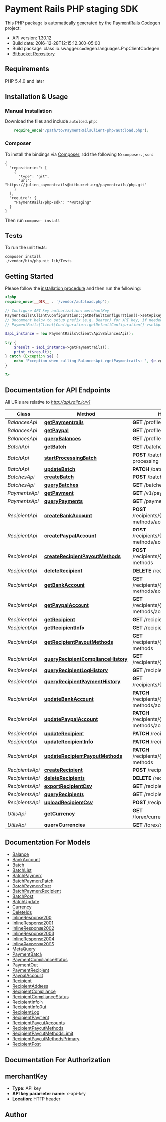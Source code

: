 # Payment Rails PHP staging SDK

This PHP package is automatically generated by the [PaymentRails Codegen](https://github.com/swagger-api/swagger-codegen) project:

- API version: 1.30.12
- Build date: 2016-12-28T12:15:12.300-05:00
- Build package: class io.swagger.codegen.languages.PhpClientCodegen
- [Bitbucket Repository](https://bitbucket.org/paymentrails/php)

## Requirements

PHP 5.4.0 and later

## Installation & Usage


### Manual Installation

Download the files and include `autoload.php`:

```php
    require_once('/path/to/PaymentRailsClient-php/autoload.php');
```

### Composer

To install the bindings via [Composer](http://getcomposer.org/), add the following to `composer.json`:

```
{
  "repositories": [
    {
      "type": "git",
      "url": "https://julien_paymentrails@bitbucket.org/paymentrails/php.git"
    }
  ],
  "require": {
    "PaymentRails/php-sdk": "*@staging"
  }
}
```

Then run `composer install`


## Tests

To run the unit tests:

```
composer install
./vendor/bin/phpunit lib/Tests
```

## Getting Started

Please follow the [installation procedure](#installation--usage) and then run the following:

```php
<?php
require_once(__DIR__ . '/vendor/autoload.php');

// Configure API key authorization: merchantKey
PaymentRails\Client\Configuration::getDefaultConfiguration()->setApiKey('x-api-key', 'YOUR_API_KEY');
// Uncomment below to setup prefix (e.g. Bearer) for API key, if needed
// PaymentRails\Client\Configuration::getDefaultConfiguration()->setApiKeyPrefix('x-api-key', 'Bearer');

$api_instance = new PaymentRails\Client\Api\BalancesApi();

try {
    $result = $api_instance->getPaymentrails();
    print_r($result);
} catch (Exception $e) {
    echo 'Exception when calling BalancesApi->getPaymentrails: ', $e->getMessage(), PHP_EOL;
}

?>
```

## Documentation for API Endpoints

All URIs are relative to *http://api.railz.io/v1*

Class | Method | HTTP request | Description
------------ | ------------- | ------------- | -------------
*BalancesApi* | [**getPaymentrails**](docs/Api/BalancesApi.md#getpaymentrails) | **GET** /profile/balances/paymentrails |
*BalancesApi* | [**getPaypal**](docs/Api/BalancesApi.md#getpaypal) | **GET** /profile/balances/paypal |
*BalancesApi* | [**queryBalances**](docs/Api/BalancesApi.md#querybalances) | **GET** /profile/balances |
*BatchApi* | [**getBatch**](docs/Api/BatchApi.md#getbatch) | **GET** /batches/{batchId} |
*BatchApi* | [**startProcessingBatch**](docs/Api/BatchApi.md#startprocessingbatch) | **POST** /batches/{batchId}/start-processing |
*BatchApi* | [**updateBatch**](docs/Api/BatchApi.md#updatebatch) | **PATCH** /batches/{batchId} |
*BatchesApi* | [**createBatch**](docs/Api/BatchesApi.md#createbatch) | **POST** /batches |
*BatchesApi* | [**queryBatches**](docs/Api/BatchesApi.md#querybatches) | **GET** /batches |
*PaymentsApi* | [**getPayment**](docs/Api/PaymentsApi.md#getpayment) | **GET** /v1/payments/{paymentId} |
*PaymentsApi* | [**queryPayments**](docs/Api/PaymentsApi.md#querypayments) | **GET** /payments |
*RecipientApi* | [**createBankAccount**](docs/Api/RecipientApi.md#createbankaccount) | **POST** /recipients/{recipientId}/payout-methods/accounts/bank |
*RecipientApi* | [**createPaypalAccount**](docs/Api/RecipientApi.md#createpaypalaccount) | **POST** /recipients/{recipientId}/payout-methods/accounts/paypal |
*RecipientApi* | [**createRecipientPayoutMethods**](docs/Api/RecipientApi.md#createrecipientpayoutmethods) | **POST** /recipients/{recipientId}/payout-methods |
*RecipientApi* | [**deleteRecipient**](docs/Api/RecipientApi.md#deleterecipient) | **DELETE** /recipients/{recipientId} |
*RecipientApi* | [**getBankAccount**](docs/Api/RecipientApi.md#getbankaccount) | **GET** /recipients/{recipientId}/payout-methods/accounts/bank |
*RecipientApi* | [**getPaypalAccount**](docs/Api/RecipientApi.md#getpaypalaccount) | **GET** /recipients/{recipientId}/payout-methods/accounts/paypal |
*RecipientApi* | [**getRecipient**](docs/Api/RecipientApi.md#getrecipient) | **GET** /recipients/{recipientId} |
*RecipientApi* | [**getRecipientInfo**](docs/Api/RecipientApi.md#getrecipientinfo) | **GET** /recipients/{recipientId}/info |
*RecipientApi* | [**getRecipientPayoutMethods**](docs/Api/RecipientApi.md#getrecipientpayoutmethods) | **GET** /recipients/{recipientId}/payout-methods |
*RecipientApi* | [**queryRecipientComplianceHistory**](docs/Api/RecipientApi.md#queryrecipientcompliancehistory) | **GET** /recipients/{recipientId}/compliance |
*RecipientApi* | [**queryRecipientLogHistory**](docs/Api/RecipientApi.md#queryrecipientloghistory) | **GET** /recipients/{recipientId}/logs |
*RecipientApi* | [**queryRecipientPaymentHistory**](docs/Api/RecipientApi.md#queryrecipientpaymenthistory) | **GET** /recipients/{recipientId}/payments |
*RecipientApi* | [**updateBankAccount**](docs/Api/RecipientApi.md#updatebankaccount) | **PATCH** /recipients/{recipientId}/payout-methods/accounts/bank |
*RecipientApi* | [**updatePaypalAccount**](docs/Api/RecipientApi.md#updatepaypalaccount) | **PATCH** /recipients/{recipientId}/payout-methods/accounts/paypal |
*RecipientApi* | [**updateRecipient**](docs/Api/RecipientApi.md#updaterecipient) | **PATCH** /recipients/{recipientId} |
*RecipientApi* | [**updateRecipientInfo**](docs/Api/RecipientApi.md#updaterecipientinfo) | **PATCH** /recipients/{recipientId}/info |
*RecipientApi* | [**updateRecipientPayoutMethods**](docs/Api/RecipientApi.md#updaterecipientpayoutmethods) | **PATCH** /recipients/{recipientId}/payout-methods |
*RecipientsApi* | [**createRecipient**](docs/Api/RecipientsApi.md#createrecipient) | **POST** /recipients |
*RecipientsApi* | [**deleteRecipients**](docs/Api/RecipientsApi.md#deleterecipients) | **DELETE** /recipients |
*RecipientsApi* | [**exportRecipientCsv**](docs/Api/RecipientsApi.md#exportrecipientcsv) | **GET** /recipients/exports.csv |
*RecipientsApi* | [**queryRecipients**](docs/Api/RecipientsApi.md#queryrecipients) | **GET** /recipients |
*RecipientsApi* | [**uploadRecipientCsv**](docs/Api/RecipientsApi.md#uploadrecipientcsv) | **POST** /recipients/upload |
*UtilsApi* | [**getCurrency**](docs/Api/UtilsApi.md#getcurrency) | **GET** /forex/currencies/{currencyCode} |
*UtilsApi* | [**queryCurrencies**](docs/Api/UtilsApi.md#querycurrencies) | **GET** /forex/currencies |


## Documentation For Models

 - [Balance](docs/Model/Balance.md)
 - [BankAccount](docs/Model/BankAccount.md)
 - [Batch](docs/Model/Batch.md)
 - [BatchList](docs/Model/BatchList.md)
 - [BatchPayment](docs/Model/BatchPayment.md)
 - [BatchPaymentPatch](docs/Model/BatchPaymentPatch.md)
 - [BatchPaymentPost](docs/Model/BatchPaymentPost.md)
 - [BatchPaymentRecipient](docs/Model/BatchPaymentRecipient.md)
 - [BatchPost](docs/Model/BatchPost.md)
 - [BatchUpdate](docs/Model/BatchUpdate.md)
 - [Currency](docs/Model/Currency.md)
 - [DeleteIds](docs/Model/DeleteIds.md)
 - [InlineResponse200](docs/Model/InlineResponse200.md)
 - [InlineResponse2001](docs/Model/InlineResponse2001.md)
 - [InlineResponse2002](docs/Model/InlineResponse2002.md)
 - [InlineResponse2003](docs/Model/InlineResponse2003.md)
 - [InlineResponse2004](docs/Model/InlineResponse2004.md)
 - [InlineResponse2005](docs/Model/InlineResponse2005.md)
 - [MetaQuery](docs/Model/MetaQuery.md)
 - [PaymentBatch](docs/Model/PaymentBatch.md)
 - [PaymentComplianceStatus](docs/Model/PaymentComplianceStatus.md)
 - [PaymentOut](docs/Model/PaymentOut.md)
 - [PaymentRecipient](docs/Model/PaymentRecipient.md)
 - [PaypalAccount](docs/Model/PaypalAccount.md)
 - [Recipient](docs/Model/Recipient.md)
 - [RecipientAddress](docs/Model/RecipientAddress.md)
 - [RecipientCompliance](docs/Model/RecipientCompliance.md)
 - [RecipientComplianceStatus](docs/Model/RecipientComplianceStatus.md)
 - [RecipientInfoIn](docs/Model/RecipientInfoIn.md)
 - [RecipientInfoOut](docs/Model/RecipientInfoOut.md)
 - [RecipientLog](docs/Model/RecipientLog.md)
 - [RecipientPayment](docs/Model/RecipientPayment.md)
 - [RecipientPayoutAccounts](docs/Model/RecipientPayoutAccounts.md)
 - [RecipientPayoutMethods](docs/Model/RecipientPayoutMethods.md)
 - [RecipientPayoutMethodsLimit](docs/Model/RecipientPayoutMethodsLimit.md)
 - [RecipientPayoutMethodsPrimary](docs/Model/RecipientPayoutMethodsPrimary.md)
 - [RecipientPost](docs/Model/RecipientPost.md)


## Documentation For Authorization


## merchantKey

- **Type**: API key
- **API key parameter name**: x-api-key
- **Location**: HTTP header


## Author
